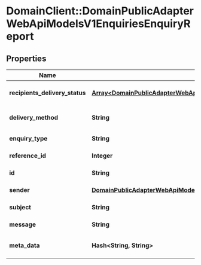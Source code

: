 # DomainClient::DomainPublicAdapterWebApiModelsV1EnquiriesEnquiryReport

## Properties
Name | Type | Description | Notes
------------ | ------------- | ------------- | -------------
**recipients_delivery_status** | [**Array&lt;DomainPublicAdapterWebApiModelsV1EnquiriesRecipientDeliveryStatus&gt;**](DomainPublicAdapterWebApiModelsV1EnquiriesRecipientDeliveryStatus.md) | Recipients of the delivery | [optional] 
**delivery_method** | **String** | Delivery method of the enquiry | [optional] 
**enquiry_type** | **String** | Type of enquiry | [optional] 
**reference_id** | **Integer** | Listing identifier | [optional] 
**id** | **String** | Enquiry identifier | [optional] 
**sender** | [**DomainPublicAdapterWebApiModelsV1EnquiriesSender**](DomainPublicAdapterWebApiModelsV1EnquiriesSender.md) | Sender information | [optional] 
**subject** | **String** | Enquiry subject | [optional] 
**message** | **String** | Enquiry message | [optional] 
**meta_data** | **Hash&lt;String, String&gt;** | MetaData of the enquiry | [optional] 


